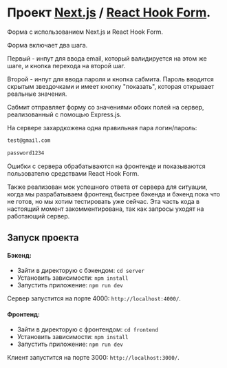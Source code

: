 # Проект [Next.js](https://nextjs.org/) / [React Hook Form](https://react-hook-form.com/).


Форма с использованием Next.js и React Hook Form. 

Форма включает два шага.

Первый - инпут для ввода email, который валидируется на этом же шаге, и кнопка перехода на второй шаг. 

Второй - инпут для ввода пароля и кнопка сабмита. Пароль вводится скрытым звездочками и имеет кнопку "показать", которая открывает реальные значения.

Сабмит отправляет форму со значениями обоих полей на сервер, реализованный с помощью Express.js. 

На сервере захардкожена одна правильная пара логин/пароль: 
```bash
test@gmail.com
```
```bash
password1234
```

Ошибки с сервера обрабатываются на фронтенде и показываются пользователю средствами React Hook Form.

Также реализован мок успешного ответа от сервера для ситуации, когда мы разрабатываем фронтенд быстрее бэкенда и бэкенд пока что не готов, но мы хотим тестировать уже сейчас. Эта часть кода в настоящий момент закомментирована, так как запросы уходят на работающий сервер. 

## Запуск проекта

#### Бэкенд:

- Зайти в директорую с бэкендом: `cd server`
- Установить зависимости: `npm install`
- Запустить приложение: `npm run dev`

Сервер запустится на порте 4000: `http://localhost:4000/`.

#### Фронтенд:

- Зайти в директорую с фронтендом: `cd frontend`
- Установить зависимости: `npm install`
- Запустить приложение: `npm run dev`

Клиент запустится на порте 3000: `http://localhost:3000/`.
